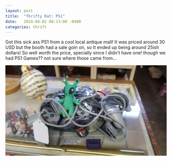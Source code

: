 ```yaml
---
layout: post
title:  "Thrifty Rat: PS1"
date:   2024-04-02 08:13:00 -0400
categories: thrift
---
```

Got this sick ass PS1 from a cool local antique mall! It was priced around 30 USD but the booth had a sale goin on, so It ended up being around 25ish dollars! So well worth the price, specially since I didn't have one! 
though we had PS1 Games?? not sure where those came from...


<center> <img src="/assets/thrift/ps1.png"></center>
